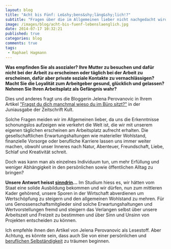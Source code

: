 ```yaml
---
layout: blog
title: "Acht bis Fünf: Le&shy;bens&shy;läng&shy;lich!?"
subtitle: "Fragen über die im Allgemeinen lieber nicht nachgedacht wird."
image: /images/blog/acht-bis-fuenf-lebenslaenglich.jpg
date: 2014-07-17 10:32:21
published: true
categories: blog
comments: true
tags:
 - Raphael Hagmann
---
```


**Was empfinden Sie als asozialer? Ihre Mutter zu besuchen und dafür nicht bei der Arbeit zu erscheinen oder täglich bei der Arbeit zu erscheinen, dafür aber private soziale Kontakte zu vernachlässigen? Macht Sie die Loyalität zum Arbeitgeber gesund, glücklich und gelassen? Nehmen Sie Ihren Arbeitsplatz als Gefängnis wahr?**

Dies und anderes fragt uns die Bloggerin Jelena Perovanovic in Ihrem Artikel ["Fragst du dich manchmal wieso du im Büro sitzt?"][issu1] in der Juniausgabe der Zeitschrift Kult.

Solche Fragen meiden wir im Allgemeinen lieber, da uns die Erkenntnisse schonungslos aufzeigen wie verkehrt die Welt ist, die wir mit unserem eigenen täglichen erscheinen am Arbeitsplatz aufrecht erhalten. Die gesellschaftlichen Erwartungshaltungen wie materieller Wohlstand, finanzielle Vorsorge oder berufliche Karriere lassen uns immer weiter machen, obwohl unser Inneres nach Natur, Abenteuer, Freundschaft, Liebe, Schlaf und Kreativität schreit.

Doch was kann man als einzelnes Individuum tun, um mehr Erfüllung und weniger Abhängigkeit in den persönlichen sowie öffentlichen Alltag zu bringen?

**Unsere Antwort heisst [sinndrin][ueber-uns]...**
Im Studium hiess es, wir hätten vom Staat eine solide Ausbildung bekommen und wir dürfen, nun zum mittleren Kader gehörend, unsere Sporen in der Wirtschaft abverdienen um Wertschöpfung zu steigern und den allgemeinen Wohlstand zu mehren.
Für uns Genossenschaftsmitglieder sind solche Erwartungshaltungen und Wertvorstellungen fremd und steigern das Verlangen selbst über unsere Arbeitszeit und Freizeit zu bestimmen und über Sinn und Unsinn von Projekten entscheiden zu können.

Ich empfehle ihnen den Artikel von Jelena Perovanovic als Lesestoff. Aber Achtung, es könnte sein, dass auch Sie von einer persönlichen und [beruflichen Selbständigkeit][jobs] zu träumen beginnen.

[issu1]: http://issuu.com/kultch/docs/06_kult_ch_juni_2014/0
[jobs]: /ueber-uns/jobs/
[ueber-uns]: /ueber-uns/